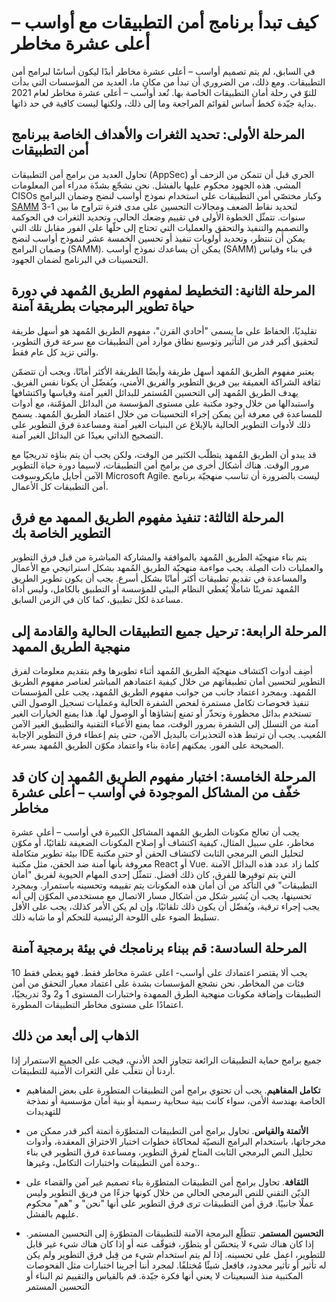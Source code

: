 # كيف تبدأ برنامج أمن التطبيقات مع أواسب – أعلى عشرة مخاطر   

في السابق، لم يتم تصميم أواسب – أعلى عشرة مخاطر أبدًا ليكون أساسًا لبرامج أمن التطبيقات. ومع ذلك، من الضروري أن تبدأ من مكانٍ ما، العديد من المؤسسات التي بدأت للتوّ في رحلة أمان التطبيقات الخاصة بها. تُعد أواسب – أعلى عشرة مخاطر لعام 2021 بداية جيّدة كخط أساس لقوائم المراجعة وما إلى ذلك، ولكنها ليست كافية في حد ذاتها.

## المرحلة الأولى: تحديد الثغرات والأهداف الخاصة ببرنامج أمن التطبيقات

تحاول العديد من برامج أمن التطبيقات (AppSec) الجري قبل أن تتمكن من الزحف أو المشي. هذه الجهود محكوم عليها بالفشل. نحن نشجّع بشدّة مدراء أمن المعلومات CISOs وكبار مختصّي أمن التطبيقات على استخدام نموذج أواسب لنضج وضمان البرامج [SAMM](https://owaspsamm.org) لتحديد نقاط الضعف ومجالات التحسين على مدى فترة تتراوح ما  بين 1-3 سنوات. تتمثّل الخطوة الأولى في تقييم وضعك الحالي، وتحديد الثغرات في الحوكمة والتصميم والتنفيذ والتحقق والعمليات التي تحتاج إلى حلّها على الفور مقابل تلك التي يمكن أن تنتظر، وتحديد أولويات تنفيذ أو تحسين الخمسة عشر لنموذج أواسب لنضج وضمان البرامج (SAMM). يمكن أن يساعدك نموذج أواسب (SAMM) في بناء وقياس التحسينات في البرنامج لضمان الجهود.

## المرحلة الثانية: التخطيط لمفهوم الطريق المُمهد في دورة حياة تطوير البرمجيات بطريقة آمنة

تقليديًا، الحفاظ على ما يسمى "أحادي القرن"، مفهوم الطريق المُمهد هو أسهل طريقة لتحقيق أكبر قدر من التأثير وتوسيع نطاق موارد أمن التطبيقات مع سرعة فرق التطوير، والتي تزيد كل عام فقط.

يعتبر مفهوم الطريق المُمهد أسهل طريقة وأيضًا الطريقة الأكثر أمانًا، ويجب أن تتضمّن ثقافة الشراكة العميقة بين فريق التطوير والفريق الأمني، ويُفضّل أن يكونا نفس الفريق. يهدف الطريق المُمهد إلى التحسين المُستمر للبدائل الغير آمنة وقياسها واكتشافها واستبدالها من خلال وجود مكتبة على مستوى المؤسسة من البدائل المؤمّنة، مع أدوات للمساعدة في معرفة أين يمكن إجراء التحسينات من خلال اعتماد الطريق المُمهد. يسمح ذلك لأدوات التطوير الحالية بالإبلاغ عن البنيات الغير آمنة ومساعدة فرق التطوير على التصحيح الذاتي بعيدًا عن البدائل الغير آمنة.

قد يبدو أن الطريق المُمهد يتطلّب الكثير من الوقت، ولكن يجب أن يتم بناؤه تدريجيًا مع مرور الوقت. هناك أشكال أخرى من برامج أمن التطبيقات، لاسيما دورة حياة التطوير الآمن أجايل مايكروسوفت Microsoft Agile. ليست بالضرورة أن تناسب منهجيّة برنامج أمن التطبيقات كل الأعمال.

##  المرحلة الثالثة: تنفيذ مفهوم الطريق الممهد مع فرق التطوير الخاصة بك

يتم بناء منهجيّة الطريق المُمهد بالموافقة والمشاركة المباشرة من قبل فرق التطوير والعمليات ذات الصِلة. يجب مواءمة منهجيّة الطريق المُمهد بشكل استراتيجي مع الأعمال والمساعدة في تقديم تطبيقات أكثر أمانًا بشكل أسرع. يجب أن يكون تطوير الطريق المُمهد تمرينًا شاملًا يُغطي النظام البيئي للمؤسسة أو التطبيق بالكامل، وليس أداة مساعدة لكل تطبيق، كما كان في الزمن السابق.


## المرحلة الرابعة: ترحيل جميع التطبيقات الحالية والقادمة إلى منهجية الطريق الممهد

أضِف أدوات اكتشاف منهجيّة الطريق المُمهد أثناء تطويرها وقم بتقديم معلومات لفرق التطوير لتحسين أمان تطبيقاتهم من خلال كيفية اعتمادهم المباشر لعناصر مفهوم الطريق المُمهد. وبمجرد اعتماد جانب من جوانب مفهوم الطريق المُمهد، يجب على المؤسسات تنفيذ فحوصات تكامل مستمرة لفحص الشفرة الحالية وعمليات تسجيل الوصول التي تستخدم بدائل محظورة وتحذّر أو تمنع إنشاؤها أو الوصول لها. هذا يمنع الخيارات الغير آمنة من التسلل إلى الشفرة بمرور الوقت، مما يمنع الأعباء التقنية والتطبيق الغير الآمن المُعيب. يجب أن ترتبط هذه التحذيرات بالبديل الآمن، حتى يتم إعطاء فرق التطوير الإجابة الصحيحة على الفور. يمكنهم إعادة بناء واعتماد مكوّن الطريق المُمهد بسرعة.

## المرحلة الخامسة: اختبار مفهوم الطريق المُمهد إن كان قد خفّف من المشاكل الموجودة في أواسب – أعلى عشرة مخاطر

يجب أن تعالج مكونات الطريق المُمهد المشاكل الكبيرة في أواسب – أعلى عشرة مخاطر، على سبيل المثال، كيفية اكتشاف أو إصلاح المكونات الضعيفة تلقائيًا، أو مكوّن بيئة تطوير متكاملة IDE لتحليل النص البرمجي الثابت لاكتشاف الحقن أو حتى مكتبة معروفة بأنها آمنة ضد الحقن، مثل مكتبة React أو Vue. كلما زاد عدد هذه البدائل الآمنة التي يتم توفيرها للفرق، كان ذلك أفضل. تتمثّل إحدى المهام الحيوية لفريق "أمان التطبيقات" في التأكد من أن أمان هذه المكونات يتم تقييمه وتحسينه باستمرار. وبمجرد تحسينها، يجب أن يُشير شكل من أشكال مسار الاتصال مع مستخدمي المكوّن إلى أنه يجب إجراء ترقية، ويُفضّل أن يكون ذلك تلقائيًا، وإن لم يكن الأمر كذلك، يجب على الأقل تسليط الضوء على اللوحة الرئيسية للتحكم أو ما شابه ذلك.

## المرحلة السادسة: قم ببناء برنامجك في بيئة برمجية آمنة

يجب ألا يقتصر اعتمادك على أواسب- اعلى عشرة مخاطر فقط. فهو يغطي فقط 10 فئات من المخاطر. نحن نشجع المؤسسات بشدة على اعتماد معيار التحقق من أمن التطبيقات وإضافة مكونات منهجية الطرق الممهدة واختبارات المستوى 1 و2 و3 تدريجيًا، اعتمادًا على مستوى مخاطر التطبيقات المطورة.

##  الذهاب إلى أبعد من ذلك

جميع برامج حماية التطبيقات الرائعة تتجاوز الحد الأدنى، فيجب على الجميع الاستمرار إذا أردنا أن نتغلّب على الثغرات الأمنية للتطبيقات.


-   **تكامل المفاهيم**. يجب أن تحتوي برامج أمن التطبيقات المتطورة على بعض المفاهيم الخاصة بهندسة الأمن، سواء كانت بنية سحابية رسمية أو بنية أمان مؤسسية أو نمذجة للتهديدات

-   **الأتمتة والقياس**. تحاول برامج أمن التطبيقات المتطوّرة أتمتة أكبر قدر ممكن من مخرجاتها، باستخدام البرامج النصيّة لمحاكاة خطوات اختبار الاختراق المعقدة، وأدوات تحليل النص البرمجي الثابت المتاح لفرق التطوير، ومساعدة فرق التطوير في بناء وحدة أمن التطبيقات واختبارات التكامل، وغيرها..

-   **الثقافة**.  تحاول برامج أمن التطبيقات المتطوّرة بناء تصميم غير آمن والقضاء على الديّن التقني للنص البرمجي الحالي من خلال كونها جزءًا من فريق التطوير وليس عملًا جانبيًا. فرق أمن التطبيقات ترى فرق التطوير على أنها "نحن" و "هم" محكوم عليهم بالفشل.

-   **التحسين المستمر**. تتطلّع البرمجة الآمنة للتطبيقات المتطوّرة إلى التحسين المستمر. إذا كان هناك شيء لا يتحسّن أو يتطوّر، فتوقّف عنه أو إذا كان هناك شيء غير قابل للتطوير، اعمل على تحسينه. إذا لم يتم استخدام شيء من قِبل فرق التطوير ولم يكن له تأثير أو تأثير محدود، فافعل شيئًا مُختلفًا. لمجرد أننا أجرينا اختبارات مثل الفحوصات المكتبية منذ السبعينات لا يعني أنها فكرة جيّدة. قم بالقياس والتقييم ثم البناء أو التحسين المستمر